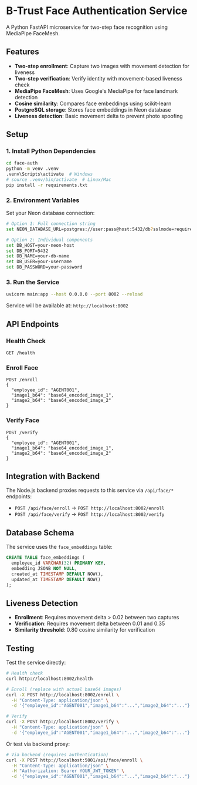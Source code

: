 # B-Trust Face Authentication Service

A Python FastAPI microservice for two-step face recognition using MediaPipe FaceMesh.

## Features

- **Two-step enrollment**: Capture two images with movement detection for liveness
- **Two-step verification**: Verify identity with movement-based liveness check
- **MediaPipe FaceMesh**: Uses Google's MediaPipe for face landmark detection
- **Cosine similarity**: Compares face embeddings using scikit-learn
- **PostgreSQL storage**: Stores face embeddings in Neon database
- **Liveness detection**: Basic movement delta to prevent photo spoofing

## Setup

### 1. Install Python Dependencies

```bash
cd face-auth
python -m venv .venv
.venv\Scripts\activate  # Windows
# source .venv/bin/activate  # Linux/Mac
pip install -r requirements.txt
```

### 2. Environment Variables

Set your Neon database connection:

```bash
# Option 1: Full connection string
set NEON_DATABASE_URL=postgres://user:pass@host:5432/db?sslmode=require

# Option 2: Individual components
set DB_HOST=your-neon-host
set DB_PORT=5432
set DB_NAME=your-db-name
set DB_USER=your-username
set DB_PASSWORD=your-password
```

### 3. Run the Service

```bash
uvicorn main:app --host 0.0.0.0 --port 8002 --reload
```

Service will be available at: `http://localhost:8002`

## API Endpoints

### Health Check
```
GET /health
```

### Enroll Face
```
POST /enroll
{
  "employee_id": "AGENT001",
  "image1_b64": "base64_encoded_image_1",
  "image2_b64": "base64_encoded_image_2"
}
```

### Verify Face
```
POST /verify
{
  "employee_id": "AGENT001", 
  "image1_b64": "base64_encoded_image_1",
  "image2_b64": "base64_encoded_image_2"
}
```

## Integration with Backend

The Node.js backend proxies requests to this service via `/api/face/*` endpoints:

- `POST /api/face/enroll` → `POST http://localhost:8002/enroll`
- `POST /api/face/verify` → `POST http://localhost:8002/verify`

## Database Schema

The service uses the `face_embeddings` table:

```sql
CREATE TABLE face_embeddings (
  employee_id VARCHAR(32) PRIMARY KEY,
  embedding JSONB NOT NULL,
  created_at TIMESTAMP DEFAULT NOW(),
  updated_at TIMESTAMP DEFAULT NOW()
);
```

## Liveness Detection

- **Enrollment**: Requires movement delta > 0.02 between two captures
- **Verification**: Requires movement delta between 0.01 and 0.35
- **Similarity threshold**: 0.80 cosine similarity for verification

## Testing

Test the service directly:

```bash
# Health check
curl http://localhost:8002/health

# Enroll (replace with actual base64 images)
curl -X POST http://localhost:8002/enroll \
  -H "Content-Type: application/json" \
  -d '{"employee_id":"AGENT001","image1_b64":"...","image2_b64":"..."}'

# Verify
curl -X POST http://localhost:8002/verify \
  -H "Content-Type: application/json" \
  -d '{"employee_id":"AGENT001","image1_b64":"...","image2_b64":"..."}'
```

Or test via backend proxy:

```bash
# Via backend (requires authentication)
curl -X POST http://localhost:5001/api/face/enroll \
  -H "Content-Type: application/json" \
  -H "Authorization: Bearer YOUR_JWT_TOKEN" \
  -d '{"employee_id":"AGENT001","image1_b64":"...","image2_b64":"..."}'
```




























